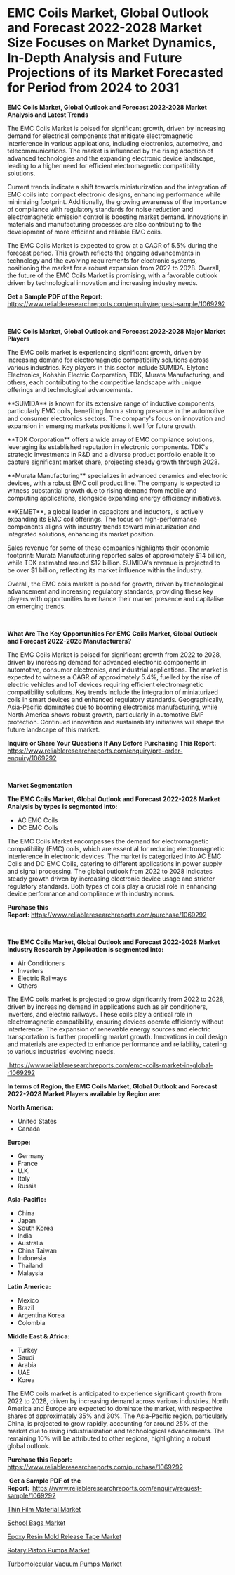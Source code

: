<p><h1>EMC Coils Market, Global Outlook and Forecast 2022-2028 Market Size Focuses on Market Dynamics, In-Depth Analysis and Future Projections of its Market Forecasted for Period from 2024 to 2031</h1></p><p><strong>EMC Coils Market, Global Outlook and Forecast 2022-2028 Market Analysis and Latest Trends</strong></p>
<p><p>The EMC Coils Market is poised for significant growth, driven by increasing demand for electrical components that mitigate electromagnetic interference in various applications, including electronics, automotive, and telecommunications. The market is influenced by the rising adoption of advanced technologies and the expanding electronic device landscape, leading to a higher need for efficient electromagnetic compatibility solutions.</p><p>Current trends indicate a shift towards miniaturization and the integration of EMC coils into compact electronic designs, enhancing performance while minimizing footprint. Additionally, the growing awareness of the importance of compliance with regulatory standards for noise reduction and electromagnetic emission control is boosting market demand. Innovations in materials and manufacturing processes are also contributing to the development of more efficient and reliable EMC coils.</p><p>The EMC Coils Market is expected to grow at a CAGR of 5.5% during the forecast period. This growth reflects the ongoing advancements in technology and the evolving requirements for electronic systems, positioning the market for a robust expansion from 2022 to 2028. Overall, the future of the EMC Coils Market is promising, with a favorable outlook driven by technological innovation and increasing industry needs.</p></p>
<p><strong>Get a Sample PDF of the Report:&nbsp;</strong> <a href="https://www.reliableresearchreports.com/enquiry/request-sample/1069292">https://www.reliableresearchreports.com/enquiry/request-sample/1069292</a></p>
<p>&nbsp;</p>
<p><strong>EMC Coils Market, Global Outlook and Forecast 2022-2028 Major Market Players</strong></p>
<p><p>The EMC coils market is experiencing significant growth, driven by increasing demand for electromagnetic compatibility solutions across various industries. Key players in this sector include SUMIDA, Elytone Electronics, Kohshin Electric Corporation, TDK, Murata Manufacturing, and others, each contributing to the competitive landscape with unique offerings and technological advancements.</p><p>**SUMIDA** is known for its extensive range of inductive components, particularly EMC coils, benefiting from a strong presence in the automotive and consumer electronics sectors. The company's focus on innovation and expansion in emerging markets positions it well for future growth.</p><p>**TDK Corporation** offers a wide array of EMC compliance solutions, leveraging its established reputation in electronic components. TDK's strategic investments in R&D and a diverse product portfolio enable it to capture significant market share, projecting steady growth through 2028.</p><p>**Murata Manufacturing** specializes in advanced ceramics and electronic devices, with a robust EMC coil product line. The company is expected to witness substantial growth due to rising demand from mobile and computing applications, alongside expanding energy efficiency initiatives.</p><p>**KEMET**, a global leader in capacitors and inductors, is actively expanding its EMC coil offerings. The focus on high-performance components aligns with industry trends toward miniaturization and integrated solutions, enhancing its market position.</p><p>Sales revenue for some of these companies highlights their economic footprint: Murata Manufacturing reported sales of approximately $14 billion, while TDK estimated around $12 billion. SUMIDA's revenue is projected to be over $1 billion, reflecting its market influence within the industry.</p><p>Overall, the EMC coils market is poised for growth, driven by technological advancement and increasing regulatory standards, providing these key players with opportunities to enhance their market presence and capitalise on emerging trends.</p></p>
<p>&nbsp;</p>
<p><strong>What Are The Key Opportunities For EMC Coils Market, Global Outlook and Forecast 2022-2028 Manufacturers?</strong></p>
<p><p>The EMC Coils Market is poised for significant growth from 2022 to 2028, driven by increasing demand for advanced electronic components in automotive, consumer electronics, and industrial applications. The market is expected to witness a CAGR of approximately 5.4%, fuelled by the rise of electric vehicles and IoT devices requiring efficient electromagnetic compatibility solutions. Key trends include the integration of miniaturized coils in smart devices and enhanced regulatory standards. Geographically, Asia-Pacific dominates due to booming electronics manufacturing, while North America shows robust growth, particularly in automotive EMF protection. Continued innovation and sustainability initiatives will shape the future landscape of this market.</p></p>
<p><strong>Inquire or Share Your Questions If Any Before Purchasing This Report:</strong> <a href="https://www.reliableresearchreports.com/enquiry/pre-order-enquiry/1069292">https://www.reliableresearchreports.com/enquiry/pre-order-enquiry/1069292</a></p>
<p>&nbsp;</p>
<p><strong>Market Segmentation</strong></p>
<p><strong>The EMC Coils Market, Global Outlook and Forecast 2022-2028 Market Analysis by types is segmented into:</strong></p>
<p><ul><li>AC EMC Coils</li><li>DC EMC Coils</li></ul></p>
<p><p>The EMC Coils Market encompasses the demand for electromagnetic compatibility (EMC) coils, which are essential for reducing electromagnetic interference in electronic devices. The market is categorized into AC EMC Coils and DC EMC Coils, catering to different applications in power supply and signal processing. The global outlook from 2022 to 2028 indicates steady growth driven by increasing electronic device usage and stricter regulatory standards. Both types of coils play a crucial role in enhancing device performance and compliance with industry norms.</p></p>
<p><strong>Purchase this Report:&nbsp;</strong><a href="https://www.reliableresearchreports.com/purchase/1069292">https://www.reliableresearchreports.com/purchase/1069292</a></p>
<p>&nbsp;</p>
<p><strong>The EMC Coils Market, Global Outlook and Forecast 2022-2028 Market Industry Research by Application is segmented into:</strong></p>
<p><ul><li>Air Conditioners</li><li>Inverters</li><li>Electric Railways</li><li>Others</li></ul></p>
<p><p>The EMC coils market is projected to grow significantly from 2022 to 2028, driven by increasing demand in applications such as air conditioners, inverters, and electric railways. These coils play a critical role in electromagnetic compatibility, ensuring devices operate efficiently without interference. The expansion of renewable energy sources and electric transportation is further propelling market growth. Innovations in coil design and materials are expected to enhance performance and reliability, catering to various industries’ evolving needs.</p></p>
<p><a href="https://www.reliableresearchreports.com/emc-coils-market-in-global-r1069292">&nbsp;https://www.reliableresearchreports.com/emc-coils-market-in-global-r1069292</a></p>
<p><strong>In terms of Region, the EMC Coils Market, Global Outlook and Forecast 2022-2028 Market Players available by Region are:</strong></p>
<p>
    <p> <strong> North America: </strong>
        <ul>
            <li>United States</li>
            <li>Canada</li>
        </ul>
        </p> 
    <p> <strong> Europe: </strong>
        <ul>
            <li>Germany</li>
            <li>France</li>
            <li>U.K.</li>
            <li>Italy</li>
            <li>Russia</li>
        </ul>
        </p> 
    <p> <strong> Asia-Pacific: </strong>
        <ul>
            <li>China</li>
            <li>Japan</li>
            <li>South Korea</li>
            <li>India</li>
            <li>Australia</li>
            <li>China Taiwan</li>
            <li>Indonesia</li>
            <li>Thailand</li>
            <li>Malaysia</li>
        </ul>
        </p> 
    <p> <strong> Latin America: </strong>
        <ul>
            <li>Mexico</li>
            <li>Brazil</li>
            <li>Argentina Korea</li>
            <li>Colombia</li>
        </ul>
        </p> 
    <p> <strong> Middle East & Africa: </strong>
        <ul>
            <li>Turkey</li>
            <li>Saudi</li>
            <li>Arabia</li>
            <li>UAE</li>
            <li>Korea</li>
        </ul>
    </p>
    </p>
<p><p>The EMC coils market is anticipated to experience significant growth from 2022 to 2028, driven by increasing demand across various industries. North America and Europe are expected to dominate the market, with respective shares of approximately 35% and 30%. The Asia-Pacific region, particularly China, is projected to grow rapidly, accounting for around 25% of the market due to rising industrialization and technological advancements. The remaining 10% will be attributed to other regions, highlighting a robust global outlook.</p></p>
<p><strong>Purchase this Report: </strong><a href="https://www.reliableresearchreports.com/purchase/1069292">https://www.reliableresearchreports.com/purchase/1069292</a></p>
<p>&nbsp;<strong>Get a Sample PDF of the Report:&nbsp;&nbsp;</strong><a href="https://www.reliableresearchreports.com/enquiry/request-sample/1069292">https://www.reliableresearchreports.com/enquiry/request-sample/1069292</a></p>
<p><strong></strong></p>
<p><p><a href="https://medium.com/@lorenzobode/this-report-aims-to-deliver-an-in-depth-analysis-of-the-global-thin-film-material-market-offering-337f681f3059">Thin Film Material Market</a></p><p><a href="https://medium.com/@staceyhilll67/school-bags-industry-forecast-market-shifts-and-strategic-imperatives-2024-2031-efefe0974b69">School Bags Market</a></p><p><a href="https://issuu.com/reportprime-2/docs/epoxy-resin-mold-release-tape-marke_d913c839703e19">Epoxy Resin Mold Release Tape Market</a></p><p><a href="https://www.linkedin.com/pulse/rotary-piston-pumps-market-growth-segmentation-regional-analysis-4kjmf?trackingId=a67GYBe%2FR3G8Bc6SpjxuWg%3D%3D">Rotary Piston Pumps Market</a></p><p><a href="https://www.linkedin.com/pulse/turbomolecular-vacuum-pumps-market-overview-global-trends-future-uxi4f?trackingId=W7SKmB4vSWG9AUj5KRq%2Fiw%3D%3D">Turbomolecular Vacuum Pumps Market</a></p></p>